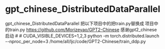 # gpt_chinese_DistributedDataParallel
gpt_chinese_DistributedDataParallel
把以下项目中的把train.py替换成 项目中的train.py
https://github.com/Morizeyao/GPT2-Chinese
感谢gpt2_chinese
启动 # # CUDA_VISIBLE_DEVICES=1,2,3 python -m torch.distributed.launch --nproc_per_node=3 /home/all/ljc/code/GPT2-Chinese/train_ddp.py

